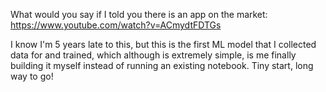 What would you say if I told you there is an app on the market: https://www.youtube.com/watch?v=ACmydtFDTGs

I know I'm 5 years late to this, but this is the first ML model that I collected data for and trained, which although is extremely simple, is me finally building it myself instead of running an existing notebook. Tiny start, long way to go!
